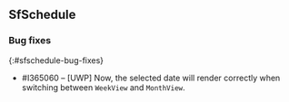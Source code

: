 ## SfSchedule

### Bug fixes
{:#sfschedule-bug-fixes}

* \#I365060 – [UWP] Now, the selected date will render correctly when switching between `WeekView` and `MonthView`.
